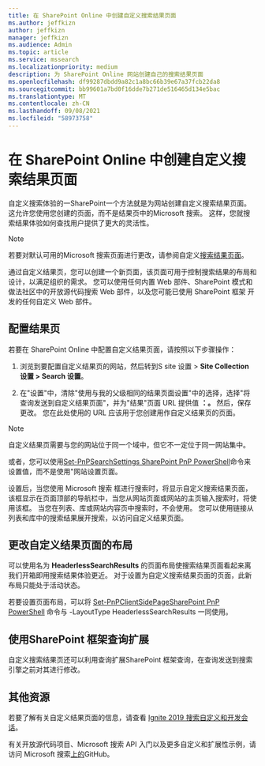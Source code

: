 ```yaml
---
title: 在 SharePoint Online 中创建自定义搜索结果页面
ms.author: jeffkizn
author: jeffkizn
manager: jeffkizn
ms.audience: Admin
ms.topic: article
ms.service: mssearch
ms.localizationpriority: medium
description: 为 SharePoint Online 网站创建自己的搜索结果页面
ms.openlocfilehash: df99287dbdd9a82c1a8bc66b39e67a37fcb22da8
ms.sourcegitcommit: bb99601a7bd0f16dde7b271de516465d134e5bac
ms.translationtype: MT
ms.contentlocale: zh-CN
ms.lasthandoff: 09/08/2021
ms.locfileid: "58973758"
---
```

# <a name="create-a-custom-search-results-page-in-sharepoint-online"></a>在 SharePoint Online 中创建自定义搜索结果页面

自定义搜索体验的一SharePoint一个方法就是为网站创建自定义搜索结果页面。 这允许您使用您创建的页面，而不是结果页中的Microsoft 搜索。 这样，您就搜索结果体验如何查找用户提供了更大的灵活性。

>[!NOTE]
> 若要对默认可用的Microsoft 搜索页面进行更改，请参阅自定义[搜索结果页面](customize-search-page.md)。

通过自定义结果页，您可以创建一个新页面，该页面可用于控制搜索结果的布局和设计，以满足组织的需求。 您可以使用任何内置 Web 部件、SharePoint 模式和做法社区中的开放源代码搜索 Web 部件，以及您可能已使用 SharePoint 框架 开发的任何自定义 Web 部件。

## <a name="configure-a-results-page"></a>配置结果页

若要在 SharePoint Online 中配置自定义结果页面，请按照以下步骤操作：

1. 浏览到要配置自定义结果页的网站，然后转到S site 设置 > **Site Collection 设置 > Search 设置**。

2. 在"设置"中，清除"使用与我的父级相同的结果页面设置"中的选择，选择"将查询发送到自定义结果页面"，并为"结果"页面 URL 提供值 **：。** 然后，保存更改。 您在此处使用的 URL 应该用于您创建用作自定义结果页的页面。

>[!NOTE]
> 自定义结果页需要与您的网站位于同一个域中，但它不一定位于同一网站集中。  

或者，您可以使用[Set-PnPSearchSettings SharePoint PnP PowerShell](/powershell/module/sharepoint-pnp/set-pnpsearchsettings?view=sharepoint-ps)命令来设置值，而不是使用"网站设置页面。

设置后，当您使用 Microsoft 搜索 框进行搜索时，将显示自定义搜索结果页面，该框显示在页面顶部的导航栏中，当您从网站页面或网站的主页输入搜索时，将使用该框。 当您在列表、库或网站内容页中搜索时，不会使用。 您可以使用链接从列表和库中的搜索结果展开搜索，以访问自定义结果页面。

## <a name="change-the-layout-of-your-custom-results-page"></a>更改自定义结果页面的布局

可以使用名为 **HeaderlessSearchResults** 的页面布局使搜索结果页面看起来离我们开箱即用搜索结果体验更近。 对于设置为自定义搜索结果页面的页面，此新布局只能处于活动状态。

若要设置页面布局，可以将 [Set-PnPClientSidePageSharePoint PnP PowerShell](/powershell/module/sharepoint-pnp/set-pnpclientsidepage?view=sharepoint-ps) 命令与 -LayoutType HeaderlessSearchResults 一同使用。

## <a name="use-sharepoint-framework-query-extensions"></a>使用SharePoint 框架查询扩展

自定义搜索结果页还可以利用查询扩展SharePoint 框架查询，[](/sharepoint/dev/spfx/building-search-extensions)在查询发送到搜索引擎之前对其进行修改。

## <a name="additional-resources"></a>其他资源

若要了解有关自定义结果页面的信息，请查看 [Ignite 2019 搜索自定义和开发会话](https://myignite.techcommunity.microsoft.com/sessions/85238?source=sessions)。

有关开放源代码项目、Microsoft 搜索 API 入门以及更多自定义和扩展性示例，请访问 Microsoft 搜索[上的](https://github.com/microsoft-search)GitHub。